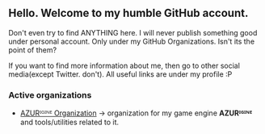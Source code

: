 ## Hello. Welcome to my humble GitHub account.

Don't even try to find ANYTHING here. I will never publish something good under personal account. Only under my GitHub Organizations. Isn't its the point of them?

If you want to find more information about me, then go to other social media(except Twitter. don't). All useful links are under my profile :P

### Active organizations
- [AZURᴵᴳᴵᴺᴱ Organization](https://github.com/AZURIGINE) -> organization for my game engine **AZURᴵᴳᴵᴺᴱ** and tools/utilities related to it.

